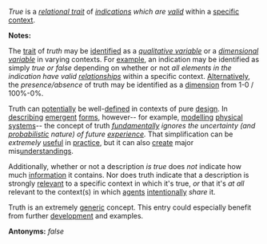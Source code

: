 *True* is a *[relational trait](https://github.com/gcassel/Modular-Organization-Terminology/blob/master/compound-terms/relational-trait.md)* of *[indications](https://github.com/gcassel/Modular-Organization-Terminology/blob/master/terms/indicate.md) which are [valid](https://github.com/gcassel/Modular-Organization-Terminology/blob/master/terms/valid.md)* within a [specific](https://github.com/gcassel/Modular-Organization-Terminology/blob/master/terms/specific.md) [context](https://github.com/gcassel/Modular-Organization-Terminology/blob/master/terms/context.md).
		
**Notes:**   

The [trait](https://github.com/gcassel/Modular-Organization-Terminology/blob/master/terms/trait.md) of *truth* may be [identified](https://github.com/gcassel/Modular-Organization-Terminology/blob/master/terms/identify.md) as a *[qualitative variable](https://github.com/gcassel/Modular-Organization-Terminology/blob/master/compound-terms/qualitative-variable.md)* or a *[dimensional variable](https://github.com/gcassel/Modular-Organization-Terminology/blob/master/compound-terms/dimensional-variable.md)* in varying contexts.  For [example](https://github.com/gcassel/Modular-Organization-Terminology/blob/master/terms/example.md), an indication may be identified as simply *true or false* depending on whether or not *all elements in the indication have valid [relationships](https://github.com/gcassel/Modular-Organization-Terminology/blob/master/terms/relationship.md)* within a specific context.   [Alternatively](https://github.com/gcassel/Modular-Organization-Terminology/blob/master/terms/option.md), the *presence/absence* of truth may be identified as a [dimension](https://github.com/gcassel/Modular-Organization-Terminology/blob/master/terms/dimension.md) from 1-0 / 100%-0%.

Truth can [potentially](https://github.com/gcassel/Modular-Organization-Terminology/blob/master/terms/potential.md) be well-[defined](https://github.com/gcassel/Modular-Organization-Terminology/blob/master/terms/define.md) in contexts of pure [design](https://github.com/gcassel/Modular-Organization-Terminology/blob/master/terms/design.md).  In [describing](https://github.com/gcassel/Modular-Organization-Terminology/blob/master/terms/describe.md) [emergent](https://github.com/gcassel/Modular-Organization-Terminology/blob/master/terms/emergence.md) [forms](https://github.com/gcassel/Modular-Organization-Terminology/blob/master/terms/form.md), however-- for example, [modelling](https://github.com/gcassel/Modular-Organization-Terminology/blob/master/terms/model.md) [physical](https://github.com/gcassel/Modular-Organization-Terminology/blob/master/terms/physical.md) [systems](https://github.com/gcassel/Modular-Organization-Terminology/blob/master/terms/system.md)-- the concept of truth *[fundamentally](https://github.com/gcassel/Modular-Organization-Terminology/blob/master/terms/fundamental.md) ignores the uncertainty (and [probabilistic](https://github.com/gcassel/Modular-Organization-Terminology/blob/master/terms/probability.md) nature) of future [experience](https://github.com/gcassel/Modular-Organization-Terminology/blob/master/terms/experience.md).*  That simplification can be *extremely* [useful](https://github.com/gcassel/Modular-Organization-Terminology/blob/master/terms/use.md) in [practice](https://github.com/gcassel/Modular-Organization-Terminology/blob/master/terms/practice.md), but it can also [create](https://github.com/gcassel/Modular-Organization-Terminology/blob/master/terms/creation.md) major mis[understandings](https://github.com/gcassel/Modular-Organization-Terminology/blob/master/terms/understand.md).
		
Additionally, whether or not a description *is true* does *not* indicate how much [information](https://github.com/gcassel/Modular-Organization-Terminology/blob/master/terms/information.md) it contains.  Nor does truth indicate that a description is strongly [relevant](https://github.com/gcassel/Modular-Organization-Terminology/blob/master/terms/relevance.md) to a specific context in which it's true, *or* that it's *at all* relevant to the context(s) in which [agents](https://github.com/gcassel/Modular-Organization-Terminology/blob/master/terms/agent.md) [intentionally](https://github.com/gcassel/Modular-Organization-Terminology/blob/master/terms/intention.md) *share* it.
		
Truth is an extremely [generic](https://github.com/gcassel/Modular-Organization-Terminology/blob/master/terms/generic.md) concept.  This entry could especially benefit from further [development](https://github.com/gcassel/Modular-Organization-Terminology/blob/master/terms/develop.md) and examples.
		
**Antonyms:**  *false*
